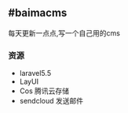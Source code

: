 #baimacms
-----------------
每天更新一点点,写一个自己用的cms

### 资源
* laravel5.5
* LayUI 
* Cos 腾讯云存储
* sendcloud 发送邮件
